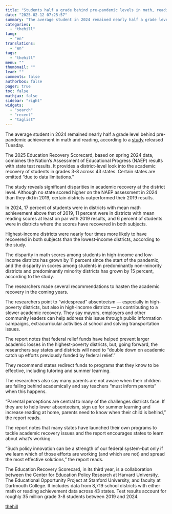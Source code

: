 ```yaml
---
title: "Students half a grade behind pre-pandemic levels in math, reading: Study"
date: "2025-02-12 07:25:57"
summary: "The average student in 2024 remained nearly half a grade level behind pre-pandemic achievement in math and reading, according to a study released Tuesday. The 2025 Education Recovery Scorecard, based on spring 2024 data, combines the Nation’s Assessment of Educational Progress (NAEP) results with state test results. It provides a..."
categories:
  - "thehill"
lang:
  - "en"
translations:
  - "en"
tags:
  - "thehill"
menu: ""
thumbnail: ""
lead: ""
comments: false
authorbox: false
pager: true
toc: false
mathjax: false
sidebar: "right"
widgets:
  - "search"
  - "recent"
  - "taglist"
---
```


The average student in 2024 remained nearly half a grade level behind pre-pandemic achievement in math and reading, according to a [study](https://educationrecoveryscorecard.org/wp-content/uploads/2025/01/ERS-2025-National-PR_FINAL.pdf) released Tuesday.

The 2025 Education Recovery Scorecard, based on spring 2024 data, combines the Nation’s Assessment of Educational Progress (NAEP) results with state test results. It provides a district-level look into the academic recovery of students in grades 3-8 across 43 states. Certain states are omitted “due to data limitations.”

The study reveals significant disparities in academic recovery at the district level. Although no state scored higher on the NAEP assessment in 2024 than they did in 2019, certain districts outperformed their 2019 results.

In 2024, 17 percent of students were in districts with mean math achievement above that of 2019, 11 percent were in districts with mean reading scores at least on par with 2019 results, and 6 percent of students were in districts where the scores have recovered in both subjects.

Highest-income districts were nearly four times more likely to have recovered in both subjects than the lowest-income districts, according to the study.

The disparity in math scores among students in high-income and low-income districts has grown by 11 percent since the start of the pandemic, and the disparity in scores among students in predominantly non-minority districts and predominantly minority districts has grown by 15 percent, according to the study.

The researchers made several recommendations to hasten the academic recovery in the coming years.

The researchers point to “widespread” absenteeism — especially in high-poverty districts, but also in high-income districts — as contributing to a slower academic recovery. They say mayors, employers and other community leaders can help address this issue through public information campaigns, extracurricular activities at school and solving transportation issues.

The report notes that federal relief funds have helped prevent larger academic losses in the highest-poverty districts, but, going forward, the researchers say states and districts will need to “double down on academic catch up efforts previously funded by federal relief.”

They recommend states redirect funds to programs that they know to be effective, including tutoring and summer learning.

The researchers also say many parents are not aware when their children are falling behind academically and say teachers “must inform parents” when this happens.

“Parental perceptions are central to many of the challenges districts face. If they are to help lower absenteeism, sign up for summer learning and increase reading at home, parents need to know when their child is behind,” the report reads.

The report notes that many states have launched their own programs to tackle academic recovery issues and the report encourages states to learn about what’s working.

“Such policy innovation can be a strength of our federal system–but only if we learn which of those efforts are working (and which are not) and spread the most effective solutions,” the report reads.

The Education Recovery Scorecard, in its third year, is a collaboration between the Center for Education Policy Research at Harvard University, The Educational Opportunity Project at Stanford University, and faculty at Dartmouth College. It includes data from 8,719 school districts with either math or reading achievement data across 43 states. Test results account for roughly 35 million grade 3-8 students between 2019 and 2024.

[thehill](https://thehill.com/homenews/education/5139589-students-half-a-grade-behind-pre-pandemic-levels-in-math-reading-study/)

